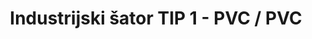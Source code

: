 ---
title: Industrijski šator TIP 1 - PVC / PVC
paragraph: je osnovni model brzomontažnog objekta. U ovoj verziji su stranice i pokrov napravljeni od kvalitetne PVC cerade. Ceradu karakterizira duga upotreba i vijek trajanja do 20 godina.Ova vrsta konstrukcije je primjerena za jednostavne pokrivne i skladišne prostore, gdje temperaturne razlike nisu toliko važne. Za robu i materijale koji su osjetljivi na kondenzat i vlagu, lako se postavlja u unutarnji dio konstrukcije protukondenzacijska cerada, koja štiti od kondenza pri velikim temperaturnim razlikama. Najveća prednost ovog modela je brza dostava, montaža i minimalno održavanje.
category: tent_1  
---